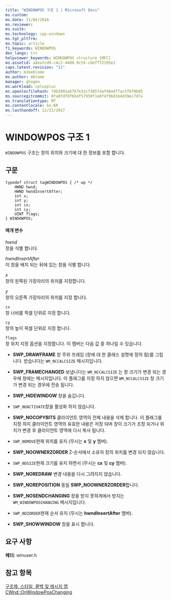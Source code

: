 ```yaml
---
title: "WINDOWPOS 구조 1 | Microsoft Docs"
ms.custom: 
ms.date: 11/04/2016
ms.reviewer: 
ms.suite: 
ms.technology: cpp-windows
ms.tgt_pltfrm: 
ms.topic: article
f1_keywords: WINDOWPOS
dev_langs: C++
helpviewer_keywords: WINDOWPOS structure [MFC]
ms.assetid: a4ea7cd9-c4c2-4480-9c55-cbbff72195e1
caps.latest.revision: "11"
author: mikeblome
ms.author: mblome
manager: ghogen
ms.workload: cplusplus
ms.openlocfilehash: 7db3991a6767e33c73857daf40a977ac5f6f0b85
ms.sourcegitcommit: 8fa8fdf0fbb4f57950f1e8f4f9b81b4d39ec7d7a
ms.translationtype: MT
ms.contentlocale: ko-KR
ms.lasthandoff: 12/21/2017
---
```

# <a name="windowpos-structure1"></a>WINDOWPOS 구조 1
`WINDOWPOS` 구조는 창의 위치와 크기에 대 한 정보를 포함 합니다.  
  
## <a name="syntax"></a>구문  
  
```  
typedef struct tagWINDOWPOS { /* wp */  
    HWND hwnd;  
    HWND hwndInsertAfter;  
    int x;  
    int y;  
    int cx;  
    int cy;  
    UINT flags;  
} WINDOWPOS;  
```  
  
#### <a name="parameters"></a>매개 변수  
 *hwnd*  
 창을 식별 합니다.  
  
 *hwndInsertAfter*  
 이 창을 배치 되는 뒤에 있는 창을 식별 합니다.  
  
 *x*  
 창의 왼쪽된 가장자리의 위치를 지정합니다.  
  
 *y*  
 창의 오른쪽 가장자리의 위치를 지정 합니다.  
  
 `cx`  
 창 너비를 픽셀 단위로 지정 합니다.  
  
 `cy`  
 창의 높이 픽셀 단위로 지정 합니다.  
  
 `flags`  
 창 위치 지정 옵션을 지정합니다. 이 멤버는 다음 값 중 하나일 수 있습니다.  
  
- **SWP_DRAWFRAME** 창 주위 프레임 (창에 대 한 클래스 설명에 정의 됨)를 그립니다. 받습니다는 `WM_NCCALCSIZE` 메시지입니다.  
  
- **SWP_FRAMECHANGED** 보냅니다는 `WM_NCCALCSIZE` 는 창 크기가 변경 되는 경우에 창에는 메시지입니다. 이 플래그를 지정 하지 않으면 `WM_NCCALCSIZE` 창 크기가 변경 되는 경우에 전송 됩니다.  
  
- **SWP_HIDEWINDOW** 창을 숨깁니다.  
  
- `SWP_NOACTIVATE`창을 활성화 하지 않습니다.  
  
- **SWP_NOCOPYBITS** 클라이언트 영역의 전체 내용을 삭제 합니다. 이 플래그를 지정 하지 클라이언트 영역의 유효한 내용은 저장 되며 창이 크기가 조정 되거나 위치가 변경 후 클라이언트 영역에 다시 복사 됩니다.  
  
- `SWP_NOMOVE`현재 위치를 유지 (무시는 **x** 및 **y** 멤버).  
  
- **SWP_NOOWNERZORDER** Z-순서에서 소유자 창의 위치를 변경 되지 않습니다.  
  
- `SWP_NOSIZE`현재 크기를 유지 하면서 (무시는 **cx** 및 **cy** 멤버).  
  
- **SWP_NOREDRAW** 변경 내용을 다시 그려지지 않습니다.  
  
- **SWP_NOREPOSITION** 동일 **SWP_NOOWNERZORDER**합니다.  
  
- **SWP_NOSENDCHANGING** 창을 받지 못하게에서 방지는 `WM_WINDOWPOSCHANGING` 메시지입니다.  
  
- `SWP_NOZORDER`현재 순서 유지 (무시는 **hwndInsertAfter** 멤버).  
  
- **SWP_SHOWWINDOW** 창을 표시 합니다.  
  
## <a name="requirements"></a>요구 사항  
 **헤더:** winuser.h  
  
## <a name="see-also"></a>참고 항목  
 [구조체, 스타일, 콜백 및 메시지 맵](../../mfc/reference/structures-styles-callbacks-and-message-maps.md)   
 [CWnd::OnWindowPosChanging](../../mfc/reference/cwnd-class.md#onwindowposchanging)

